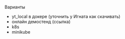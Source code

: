 Варианты
- yt_local в докере (уточнить у Игната как скачивать)
- онлайн демостенд (ссылка)
- k8s
- minikube
